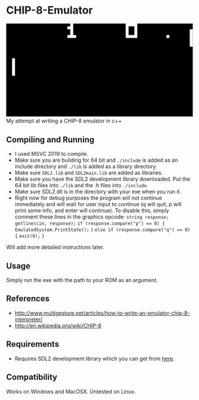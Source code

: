 # CHIP-8-Emulator
![alt-text](https://github.com/Jack-Rickwood/Chip-8-Emulator/blob/master/images/Pong.png "Pong")
My attempt at writing a CHIP-8 emulator in c++

## Compiling and Running
- I used MSVC 2019 to compile.
- Make sure you are building for 64 bit and `./include` is added as an include directory and `./lib` is added as a library directory.
- Make sure `SDL2.lib` and `SDL2main.lib` are added as libraries.
- Make sure you have the SDL2 development library downloaded. Put the 64 bit lib files into `./lib` and the .h files into `./include`.
- Make sure SDL2.dll is in the directory with your exe when you run it.
- Right now for debug purposes the program will not continue immediately and will wait for user input to continue (q will quit, p will print some info, and enter will continue). To disable this, simply comment these lines in the graphics opcode:
	`string response;`
	`getline(cin, response);`
	`if (response.compare("p") == 0) {`
		`EmulatedSystem.PrintState();`
	`}`
	`else if (response.compare("q") == 0) {`
		`exit(0);`
	`}`

Will add more detailed instructions later.

## Usage
Simply run the exe with the path to your ROM as an argument.

## References
- http://www.multigesture.net/articles/how-to-write-an-emulator-chip-8-interpreter/
- http://en.wikipedia.org/wiki/CHIP-8

## Requirements
- Requires SDL2 development library which you can get from [here](https://www.libsdl.org/download-2.0.php).

## Compatibility
Works on Windows and MacOSX. Untested on Linux.